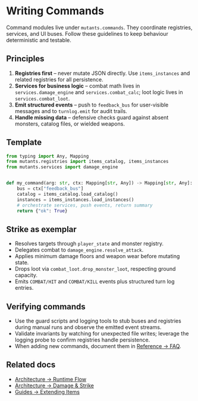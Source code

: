 # Writing Commands

Command modules live under `mutants.commands`. They coordinate registries, services, and
UI buses. Follow these guidelines to keep behaviour deterministic and testable.

## Principles

1. **Registries first** – never mutate JSON directly. Use `items_instances` and related
   registries for all persistence.
2. **Services for business logic** – combat math lives in `services.damage_engine` and
   `services.combat_calc`; loot logic lives in `services.combat_loot`.
3. **Emit structured events** – push to `feedback_bus` for user-visible messages and to
   `turnlog.emit` for audit trails.
4. **Handle missing data** – defensive checks guard against absent monsters, catalog files,
   or wielded weapons.

## Template

```python
from typing import Any, Mapping
from mutants.registries import items_catalog, items_instances
from mutants.services import damage_engine


def my_command(arg: str, ctx: Mapping[str, Any]) -> Mapping[str, Any]:
    bus = ctx["feedback_bus"]
    catalog = items_catalog.load_catalog()
    instances = items_instances.load_instances()
    # orchestrate services, push events, return summary
    return {"ok": True}
```

## Strike as exemplar

- Resolves targets through `player_state` and monster registry.
- Delegates combat to `damage_engine.resolve_attack`.
- Applies minimum damage floors and weapon wear before mutating state.
- Drops loot via `combat_loot.drop_monster_loot`, respecting ground capacity.
- Emits `COMBAT/HIT` and `COMBAT/KILL` events plus structured turn log entries.

## Verifying commands

- Use the guard scripts and logging tools to stub buses and registries during manual runs
  and observe the emitted event streams.
- Validate invariants by watching for unexpected file writes; leverage the logging probe
  to confirm registries handle persistence.
- When adding new commands, document them in [Reference → FAQ](../reference/faq.md).

## Related docs

- [Architecture → Runtime Flow](../architecture/runtime.md)
- [Architecture → Damage & Strike](../architecture/damage-and-strike.md)
- [Guides → Extending Items](extending-items.md)
